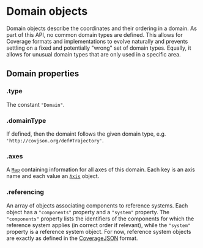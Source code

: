 # Domain objects

Domain objects describe the coordinates and their ordering in a domain.
As part of this API, no common domain types are defined.
This allows for Coverage formats and implementations to evolve naturally and prevents settling on a fixed and potentially "wrong" set of domain types. Equally, it allows for unusual domain types that are only used in a specific area.

## Domain properties

### .type

The constant `"Domain"`.

### .domainType

If defined, then the domaint follows the given domain type, e.g. `'http://covjson.org/def#Trajectory'`.

### .axes

A [`Map`](https://developer.mozilla.org/de/docs/Web/JavaScript/Reference/Global_Objects/Map) containing information for all axes of this domain. Each key is an axis name and each value an [`Axis`](Axis.md) object.

### .referencing

An array of objects associating components to reference systems. Each object has a `"components"` property and a `"system"` property. The `"components"` property lists the identifiers of the components for which the reference system applies (in correct order if relevant), while the `"system"` property is a reference system object. For now, reference system objects are exactly as defined in the [CoverageJSON](https://github.com/Reading-eScience-Centre/coveragejson/blob/master/spec.md#5-reference-system-objects) format.
